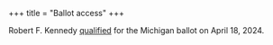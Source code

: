 +++
title = "Ballot access"
+++

Robert F. Kennedy [qualified](https://www.freep.com/story/news/politics/elections/2024/04/18/robert-f-kennedy-jr-michigan-presidential-ballot-2024-election/73371452007/) for the Michigan ballot on April 18, 2024.